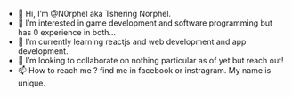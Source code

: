 - 👋 Hi, I’m @N0rphel aka Tshering Norphel.
- 👀 I’m interested in game development and software programming but has 0 experience in both...
- 🌱 I’m currently learning reactjs and web development and app development.
- 💞️ I’m looking to collaborate on nothing particular as of yet but reach out!
- 📫 How to reach me ? find me in facebook or instragram. My name is unique.

<!---
N0rphel/N0rphel is a ✨ special ✨ repository because its `README.md` (this file) appears on your GitHub profile.
You can click the Preview link to take a look at your changes.
--->
